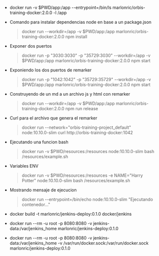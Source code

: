 * docker run -v $PWD/app:/app --entrypoint=/bin/ls marlonric/orbis-training-docker:2.0.0 -l /app
* Comando para instalar dependencias node en base a un package.json
    > docker run --workdir=/app -v $PWD/app:/app marlonric/orbis-training-docker:2.0.0 npm install
* Exponer dos puertos
    > docker run -p "3030:3030" -p "35729:3030" --workdir=/app -v $PWD/app:/app marlonric/orbis-training-docker:2.0.0 npm start
    
* Exponiendo los dos puertos de remarker
    > docker run -p "1042:1042" -p "35729:35729" --workdir=/app -v $PWD/app:/app marlonric/orbis-training-docker:2.0.0 npm start
* Construyendo de un md a un archivo js y html con remarker
    > docker run --workdir=/app -v $PWD/app:/app marlonric/orbis-training-docker:2.0.0 npm run release  
* Curl para el archivo que genera el remarker
    > docker run --network="orbis-training-project_default" node:10.10.0-slim curl http://orbis-training-docker:1042
* Ejecutando una funcion bash
    > docker run -v $PWD/resources:/resources node:10.10.0-slim bash /resources/example.sh
* Variables ENV   
    > docker run -v $PWD/resources:/resources -e NAME="Harry Potter" node:10.10.0-slim bash /resources/example.sh
* Mostrando mensaje de ejecucion
    > docker run --entrypoint=/bin/echo node:10.10.0-slim "Ejecutando contenedor..."
    
* docker build -t marlonric/jenkins-deploy:0.1.0 docker/jenkins
* docker run --rm -u root -p 8080:8080 -v jenkins-data:/var/jenkins_home marlonric/jenkins-deploy:0.1.0
* docker run --rm -u root -p 8080:8080 -v jenkins-data:/var/jenkins_home -v /var/run/docker.sock:/var/run/docker.sock marlonric/jenkins-deploy:0.1.0     